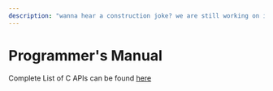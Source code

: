 ```yaml
---
description: "wanna hear a construction joke? we are still working on it"
---
```

# Programmer's Manual

Complete List of C APIs can be found [here](gitbook/programmer's_manual/C_API_Lists.md)

